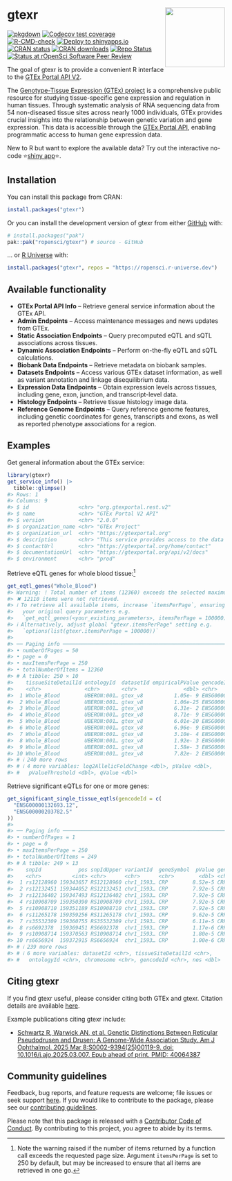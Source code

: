 
<!-- README.md is generated from README.Rmd. Please edit that file -->

# gtexr <a href="https://docs.ropensci.org/gtexr/"><img src="man/figures/logo.png" align="right" height="138"/></a>

<!-- badges: start -->

[![pkgdown](https://github.com/ropensci/gtexr/actions/workflows/pkgdown.yaml/badge.svg)](https://github.com/ropensci/gtexr/actions/workflows/pkgdown.yaml)
[![Codecov test
coverage](https://codecov.io/gh/ropensci/gtexr/branch/main/graph/badge.svg)](https://app.codecov.io/gh/ropensci/gtexr?branch=main)
[![R-CMD-check](https://github.com/ropensci/gtexr/actions/workflows/R-CMD-check.yaml/badge.svg)](https://github.com/ropensci/gtexr/actions/workflows/R-CMD-check.yaml)
[![Deploy to
shinyapps.io](https://github.com/ropensci/gtexr/actions/workflows/shinyapps-deploy.yaml/badge.svg)](https://github.com/ropensci/gtexr/actions/workflows/shinyapps-deploy.yaml)
[![CRAN
status](https://www.r-pkg.org/badges/version/gtexr)](https://CRAN.R-project.org/package=gtexr)
[![CRAN
downloads](https://cranlogs.r-pkg.org/badges/gtexr)](https://CRAN.R-project.org/package=gtexr)
[![Repo
Status](https://www.repostatus.org/badges/latest/active.svg)](https://www.repostatus.org/#active)
[![Status at rOpenSci Software Peer
Review](https://badges.ropensci.org/684_status.svg)](https://github.com/ropensci/software-review/issues/684)

<!-- badges: end -->

The goal of gtexr is to provide a convenient R interface to the [GTEx
Portal API
V2](https://gtexportal.org/api/v2/redoc#tag/GTEx-Portal-API-Info).

The [Genotype-Tissue Expression (GTEx)
project](https://www.gtexportal.org/home/) is a comprehensive public
resource for studying tissue-specific gene expression and regulation in
human tissues. Through systematic analysis of RNA sequencing data from
54 non-diseased tissue sites across nearly 1000 individuals, GTEx
provides crucial insights into the relationship between genetic
variation and gene expression. This data is accessible through the [GTEx
Portal
API](https://gtexportal.org/api/v2/redoc#tag/GTEx-Portal-API-Info),
enabling programmatic access to human gene expression data.

New to R but want to explore the available data? Try out the interactive
no-code ⭐[shiny app](https://7hocgq-rmgpanw.shinyapps.io/gtexr/)⭐.

## Installation

You can install this package from CRAN:

``` r
install.packages("gtexr")
```

Or you can install the development version of gtexr from either
[GitHub](https://github.com/ropensci/gtexr) with:

``` r
# install.packages("pak")
pak::pak("ropensci/gtexr") # source - GitHub
```

… or [R Universe](https://ropensci.r-universe.dev/builds) with:

``` r
install.packages("gtexr", repos = "https://ropensci.r-universe.dev")
```

## Available functionality

- **GTEx Portal API Info** – Retrieve general service information about
  the GTEx API.  
- **Admin Endpoints** – Access maintenance messages and news updates
  from GTEx.  
- **Static Association Endpoints** – Query precomputed eQTL and sQTL
  associations across tissues.  
- **Dynamic Association Endpoints** – Perform on-the-fly eQTL and sQTL
  calculations.  
- **Biobank Data Endpoints** – Retrieve metadata on biobank samples.
- **Datasets Endpoints** – Access various GTEx dataset information, as
  well as variant annotation and linkage disequilibrium data.
- **Expression Data Endpoints** – Obtain expression levels across
  tissues, including gene, exon, junction, and transcript-level data.  
- **Histology Endpoints** – Retrieve tissue histology image data.  
- **Reference Genome Endpoints** – Query reference genome features,
  including genetic coordinates for genes, transcripts and exons, as
  well as reported phenotype associations for a region.

## Examples

Get general information about the GTEx service:

``` r
library(gtexr)
get_service_info() |>
  tibble::glimpse()
#> Rows: 1
#> Columns: 9
#> $ id                <chr> "org.gtexportal.rest.v2"
#> $ name              <chr> "GTEx Portal V2 API"
#> $ version           <chr> "2.0.0"
#> $ organization_name <chr> "GTEx Project"
#> $ organization_url  <chr> "https://gtexportal.org"
#> $ description       <chr> "This service provides access to the data powering t…
#> $ contactUrl        <chr> "https://gtexportal.org/home/contact"
#> $ documentationUrl  <chr> "https://gtexportal.org/api/v2/docs"
#> $ environment       <chr> "prod"
```

Retrieve eQTL genes for whole blood tissue:[^1]

``` r
get_eqtl_genes("Whole_Blood")
#> Warning: ! Total number of items (12360) exceeds the selected maximum page size (250).
#> ✖ 12110 items were not retrieved.
#> ℹ To retrieve all available items, increase `itemsPerPage`, ensuring you reuse
#>   your original query parameters e.g.
#>   `get_eqtl_genes(<your_existing_parameters>, itemsPerPage = 100000)`
#> ℹ Alternatively, adjust global "gtexr.itemsPerPage" setting e.g.
#>   `options(list(gtexr.itemsPerPage = 100000))`
#> 
#> ── Paging info ─────────────────────────────────────────────────────────────────
#> • numberOfPages = 50
#> • page = 0
#> • maxItemsPerPage = 250
#> • totalNumberOfItems = 12360
#> # A tibble: 250 × 10
#>    tissueSiteDetailId ontologyId  datasetId empiricalPValue gencodeId geneSymbol
#>    <chr>              <chr>       <chr>               <dbl> <chr>     <chr>     
#>  1 Whole_Blood        UBERON:001… gtex_v8          1.05e- 9 ENSG0000… WASH7P    
#>  2 Whole_Blood        UBERON:001… gtex_v8          1.06e-25 ENSG0000… RP11-34P1…
#>  3 Whole_Blood        UBERON:001… gtex_v8          6.31e- 2 ENSG0000… CICP27    
#>  4 Whole_Blood        UBERON:001… gtex_v8          8.71e- 9 ENSG0000… RP11-34P1…
#>  5 Whole_Blood        UBERON:001… gtex_v8          6.01e-20 ENSG0000… RP11-34P1…
#>  6 Whole_Blood        UBERON:001… gtex_v8          6.96e- 9 ENSG0000… RP11-34P1…
#>  7 Whole_Blood        UBERON:001… gtex_v8          3.10e- 4 ENSG0000… RP11-34P1…
#>  8 Whole_Blood        UBERON:001… gtex_v8          1.92e- 3 ENSG0000… ABC7-4304…
#>  9 Whole_Blood        UBERON:001… gtex_v8          1.58e- 3 ENSG0000… RP11-34P1…
#> 10 Whole_Blood        UBERON:001… gtex_v8          7.82e- 2 ENSG0000… AP006222.2
#> # ℹ 240 more rows
#> # ℹ 4 more variables: log2AllelicFoldChange <dbl>, pValue <dbl>,
#> #   pValueThreshold <dbl>, qValue <dbl>
```

Retrieve significant eQTLs for one or more genes:

``` r
get_significant_single_tissue_eqtls(gencodeId = c(
  "ENSG00000132693.12",
  "ENSG00000203782.5"
))
#> 
#> ── Paging info ─────────────────────────────────────────────────────────────────
#> • numberOfPages = 1
#> • page = 0
#> • maxItemsPerPage = 250
#> • totalNumberOfItems = 249
#> # A tibble: 249 × 13
#>    snpId            pos snpIdUpper variantId  geneSymbol  pValue geneSymbolUpper
#>    <chr>          <int> <chr>      <chr>      <chr>        <dbl> <chr>          
#>  1 rs12128960 159343657 RS12128960 chr1_1593… CRP        8.52e-5 CRP            
#>  2 rs12132451 159344052 RS12132451 chr1_1593… CRP        7.92e-5 CRP            
#>  3 rs12136402 159347493 RS12136402 chr1_1593… CRP        7.92e-5 CRP            
#>  4 rs10908709 159350390 RS10908709 chr1_1593… CRP        7.92e-5 CRP            
#>  5 rs10908710 159351189 RS10908710 chr1_1593… CRP        7.92e-5 CRP            
#>  6 rs11265178 159359256 RS11265178 chr1_1593… CRP        9.62e-5 CRP            
#>  7 rs35532309 159360755 RS35532309 chr1_1593… CRP        6.11e-5 CRP            
#>  8 rs6692378  159369451 RS6692378  chr1_1593… CRP        1.17e-6 CRP            
#>  9 rs10908714 159370563 RS10908714 chr1_1593… CRP        1.80e-5 CRP            
#> 10 rs6656924  159372915 RS6656924  chr1_1593… CRP        1.00e-6 CRP            
#> # ℹ 239 more rows
#> # ℹ 6 more variables: datasetId <chr>, tissueSiteDetailId <chr>,
#> #   ontologyId <chr>, chromosome <chr>, gencodeId <chr>, nes <dbl>
```

## Citing gtexr

If you find gtexr useful, please consider citing both GTEx and gtexr.
Citation details are available
[here](https://docs.ropensci.org/gtexr/authors.html#citation).

Example publications citing gtexr include:

- [Schwartz R, Warwick AN, et al. Genetic Distinctions Between Reticular
  Pseudodrusen and Drusen: A Genome-Wide Association Study. Am J
  Ophthalmol. 2025 Mar 8:S0002-9394(25)00119-9. doi:
  10.1016/j.ajo.2025.03.007. Epub ahead of print. PMID:
  40064387](https://pubmed.ncbi.nlm.nih.gov/40064387/)

## Community guidelines

Feedback, bug reports, and feature requests are welcome; file issues or
seek support [here](https://github.com/ropensci/gtexr/issues). If you
would like to contribute to the package, please see our [contributing
guidelines](https://docs.ropensci.org/gtexr/CONTRIBUTING.html).

Please note that this package is released with a [Contributor Code of
Conduct](https://ropensci.org/code-of-conduct/). By contributing to this
project, you agree to abide by its terms.

[^1]: Note the warning raised if the number of items returned by a
    function call exceeds the requested page size. Argument
    `itemsPerPage` is set to 250 by default, but may be increased to
    ensure that all items are retrieved in one go.
